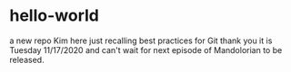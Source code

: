 # hello-world
a new repo
Kim here just recalling best practices for Git thank you it is Tuesday 11/17/2020 and can't wait for next episode of Mandolorian to be released.
